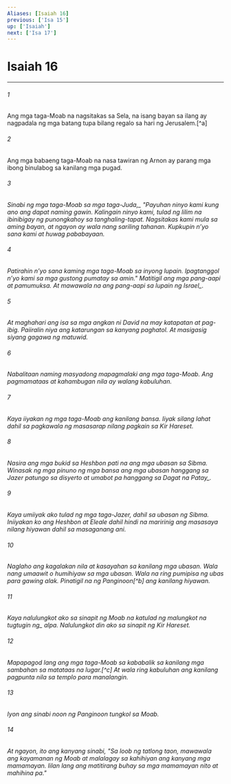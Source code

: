 ```yaml
---
Aliases: [Isaiah 16]
previous: ['Isa 15']
up: ['Isaiah']
next: ['Isa 17']
---
```

# Isaiah 16

***






















###### 1 










Ang mga taga-Moab na nagsitakas sa Sela, na isang bayan sa ilang ay nagpadala ng mga batang tupa bilang regalo sa hari ng Jerusalem.[^a] 





















###### 2 










Ang mga babaeng taga-Moab na nasa tawiran ng Arnon ay parang mga ibong binulabog sa kanilang mga pugad. 





















###### 3 










<i class="trans-change">Sinabi ng mga taga-Moab sa mga taga-Juda,_ "Payuhan ninyo kami kung ano ang dapat naming gawin. Kalingain ninyo kami, tulad ng lilim na ibinibigay ng punongkahoy sa tanghaling-tapat. Nagsitakas kami mula sa aming bayan, at ngayon ay wala nang sariling tahanan. Kupkupin nʼyo sana kami at huwag pababayaan. 





















###### 4 










Patirahin nʼyo sana kaming mga taga-Moab sa inyong lupain. Ipagtanggol nʼyo kami sa mga gustong pumatay sa amin." Matitigil ang mga pang-aapi at pamumuksa. At mawawala na ang pang-aapi sa lupain <i class="trans-change">ng Israel_. 





















###### 5 










At maghahari ang isa sa mga angkan ni David na may katapatan at pag-ibig. Paiiralin niya ang katarungan sa kanyang paghatol. At masigasig siyang gagawa ng matuwid. 





















###### 6 










Nabalitaan naming masyadong mapagmalaki ang mga taga-Moab. Ang pagmamataas at kahambugan nila ay walang kabuluhan. 





















###### 7 










Kaya iiyakan ng mga taga-Moab ang kanilang bansa. Iiyak silang lahat dahil sa pagkawala ng masasarap nilang pagkain sa Kir Hareset. 





















###### 8 










Nasira ang mga bukid sa Heshbon pati na ang mga ubasan sa Sibma. Winasak ng mga pinuno ng mga bansa ang mga ubasan hanggang sa Jazer patungo sa disyerto at umabot pa hanggang sa Dagat <i class="trans-change">na Patay_. 





















###### 9 










Kaya umiiyak ako tulad ng mga taga-Jazer, dahil sa ubasan ng Sibma. Iniiyakan ko ang Heshbon at Eleale dahil hindi na maririnig ang masasaya nilang hiyawan dahil sa masaganang ani. 





















###### 10 










Naglaho ang kagalakan nila at kasayahan sa kanilang mga ubasan. Wala nang umaawit o humihiyaw sa mga ubasan. Wala na ring pumipisa ng ubas para gawing alak. Pinatigil na ng Panginoon[^b] ang kanilang hiyawan. 





















###### 11 










Kaya nalulungkot ako sa sinapit ng Moab na katulad ng <i class="trans-change">malungkot na tugtugin ng_ alpa. Nalulungkot din ako sa sinapit ng Kir Hareset. 





















###### 12 










Mapapagod lang ang mga taga-Moab sa kababalik sa kanilang mga sambahan sa matataas na lugar.[^c] At wala ring kabuluhan ang kanilang pagpunta nila sa templo para manalangin. 





















###### 13 










Iyon ang sinabi noon ng Panginoon tungkol sa Moab. 





















###### 14 










At ngayon, ito ang kanyang sinabi, "Sa loob ng tatlong taon, mawawala ang kayamanan ng Moab at malalagay sa kahihiyan ang kanyang mga mamamayan. Iilan lang ang matitirang buhay sa mga mamamayan nito at mahihina pa."
